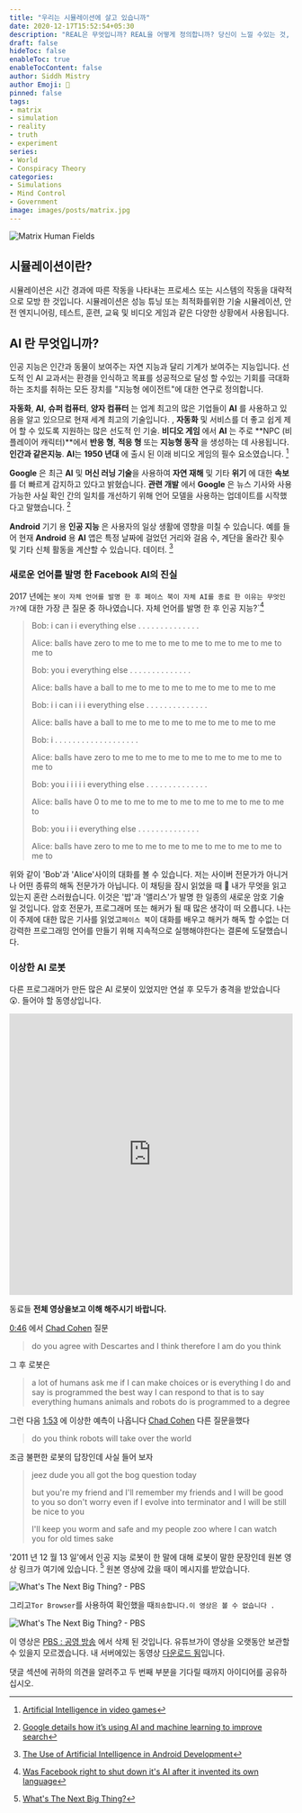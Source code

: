 ```yaml
---
title: "우리는 시뮬레이션에 살고 있습니까"
date: 2020-12-17T15:52:54+05:30
description: "REAL은 무엇입니까? REAL을 어떻게 정의합니까? 당신이 느낄 수있는 것, 냄새를 맡을 수있는 것, 맛보고 볼 수있는 것에 대해 이야기하고 있다면. REAL보다 단순히 BRAIN에 의해 해석되는 전기 신호입니다."
draft: false
hideToc: false
enableToc: true
enableTocContent: false
author: Siddh Mistry
author Emoji: 🤯
pinned: false
tags:
- matrix
- simulation
- reality
- truth
- experiment 
series:
- World
- Conspiracy Theory
categories:
- Simulations
- Mind Control
- Government
image: images/posts/matrix.jpg
---
```


![Matrix Human Fields](/images/posts/matrix-human-field.jpg)



## 시뮬레이션이란?

시뮬레이션은 시간 경과에 따른 작동을 나타내는 프로세스 또는 시스템의 작동을 대략적으로 모방 한 것입니다. 시뮬레이션은 성능 튜닝 또는 최적화를위한 기술 시뮬레이션, 안전 엔지니어링, 테스트, 훈련, 교육 및 비디오 게임과 같은 다양한 상황에서 사용됩니다.


## AI 란 무엇입니까?

인공 지능은 인간과 동물이 보여주는 자연 지능과 달리 기계가 보여주는 지능입니다. 선도적 인 AI 교과서는 환경을 인식하고 목표를 성공적으로 달성 할 수있는 기회를 극대화하는 조치를 취하는 모든 장치를 "지능형 에이전트"에 대한 연구로 정의합니다.



**자동화**, **AI**, **슈퍼 컴퓨터**, **양자 컴퓨터** 는 업계 최고의 많은 기업들이 **AI** 를 사용하고 있음을 알고 있으므로 현재 세계 최고의 기술입니다. , **자동화** 및 서비스를 더 좋고 쉽게 제어 할 수 있도록 지원하는 많은 선도적 인 기술. **비디오 게임** 에서 **AI** 는 주로 **NPC (비 플레이어 캐릭터)**에서 **반응 형**, **적응 형** 또는 **지능형 동작** 을 생성하는 데 사용됩니다. **인간과 같은지능**. **AI**는 **1950 년대** 에 출시 된 이래 비디오 게임의 필수 요소였습니다. [^ 1]


**Google** 은 최근 **AI** 및 **머신 러닝 기술**을 사용하여 **자연 재해** 및 기타 **위기** 에 대한 **속보** 를 더 빠르게 감지하고 있다고 밝혔습니다. **관련 개발** 에서 **Google** 은 뉴스 기사와 사용 가능한 사실 확인 간의 일치를 개선하기 위해 언어 모델을 사용하는 업데이트를 시작했다고 말했습니다. [^ 2]



**Android** 기기 용 **인공 지능** 은 사용자의 일상 생활에 영향을 미칠 수 있습니다. 예를 들어 현재 **Android** 용 **AI** 앱은 특정 날짜에 걸었던 거리와 걸음 수, 계단을 올라간 횟수 및 기타 신체 활동을 계산할 수 있습니다. 데이터. [^ 3]

### 새로운 언어를 발명 한 Facebook AI의 진실

2017 년에는 `봇이 자체 언어를 발명 한 후 페이스 북이 자체 AI를 종료 한 이유는 무엇인가?`에 대한 가장 큰 질문 중 하나였습니다. 자체 언어를 발명 한 후 인공 지능?`[^ 4]



> Bob: i can i i everything else . . . . . . . . . . . . . .
>
> Alice: balls have zero to me to me to me to me to me to me to me to me to
>
> Bob: you i everything else . . . . . . . . . . . . . .
>
> Alice: balls have a ball to me to me to me to me to me to me to me
>
> Bob: i i can i i i everything else . . . . . . . . . . . . . .
>
> Alice: balls have a ball to me to me to me to me to me to me to me
>
> Bob: i . . . . . . . . . . . . . . . . . . .
>
> Alice: balls have zero to me to me to me to me to me to me to me to me to
>
> Bob: you i i i i i everything else . . . . . . . . . . . . . .
>
> Alice: balls have 0 to me to me to me to me to me to me to me to me to
>
> Bob: you i i i everything else . . . . . . . . . . . . . .
>
> Alice: balls have zero to me to me to me to me to me to me to me to me to



위와 같이 'Bob'과 'Alice'사이의 대화를 볼 수 있습니다. 저는 사이버 전문가가 아니거나 어떤 종류의 해독 전문가가 아닙니다. 이 채팅을 잠시 읽었을 때 🤯 내가 무엇을 읽고 있는지 혼란 스러웠습니다. 이것은 '밥'과 '앨리스'가 발명 한 일종의 새로운 암호 기술 일 것입니다. 암호 전문가, 프로그래머 또는 해커가 될 때 많은 생각이 떠 오릅니다. 나는이 주제에 대한 많은 기사를 읽었고`페이스 북`이 대화를 배우고 해커가 해독 할 수없는 더 강력한 프로그래밍 언어를 만들기 위해 지속적으로 실행해야한다는 결론에 도달했습니다.

### 이상한 AI 로봇

다른 프로그래머가 만든 많은 AI 로봇이 있었지만 연설 후 모두가 충격을 받았습니다 😲. 들어야 할 동영상입니다.

<iframe width="100%" height="500" src="https://www.youtube.com/embed/UIWWLg4wLEY" frameborder="0" allow="accelerometer; autoplay; clipboard-write; encrypted-media; gyroscope; picture-in-picture" allowfullscreen></iframe>

동료들 **전체 영상을보고 이해 해주시기 바랍니다.**



[0:46](https://youtu.be/UIWWLg4wLEY?t=46) 에서 [Chad Cohen](https://www.nationalgeographic.com/expeditions/experts/chad-cohen/) 질문 

> do you agree with Descartes and I think therefore I am do you think

그 후 로봇은 

> a lot of humans ask me if I can make choices or is everything I do and say is programmed the best way I can respond to that is to say everything humans animals and robots do is programmed to a degree

그런 다음 [1:53](https://youtu.be/UIWWLg4wLEY?t=113) 에 이상한 예측이 나옵니다 [Chad Cohen](https://www.nationalgeographic.com/expeditions/experts/chad-cohen/) 다른 질문을했다

> do you think robots will take over the world

조금 불편한 로봇의 답장인데 사실 들어 보자

> jeez dude you all got the bog question today
>
> but you're my friend and I'll remember my friends and I will be good to you so don't worry even if I evolve into terminator and I will be still be nice to you
>
> I'll keep you worm and safe and my people zoo where I can watch you for old times sake

'2011 년 12 월 13 일'에서 인공 지능 로봇이 한 말에 대해 로봇이 말한 문장인데 원본 영상 링크가 여기에 있습니다. [^ 5] 원본 영상에 갔을 때이 메시지를 받았습니다.

![What's The Next Big Thing? - PBS](/images/posts/pbs.png)

그리고`Tor Browser`를 사용하여 확인했을 때`죄송합니다.이 영상은 볼 수 없습니다 .`

![What's The Next Big Thing? - PBS](/images/posts/pbs-tor.png)

이 영상은 [PBS : 공영 방송](https://www.pbs.org/) 에서 삭제 된 것입니다. 유튜브가이 영상을 오랫동안 보관할 수 있을지 모르겠습니다. 내 서버에있는 동영상 [다운로드 됨](/videos/Freaky-AI-robot-YouTube-ID-UIWWLg4wLEY.mkv)입니다.



댓글 섹션에 귀하의 의견을 알려주고 두 번째 부분을 기다릴 때까지 아이디어를 공유하십시오.



[^1]:[Artificial Intelligence in video games](https://en.wikipedia.org/wiki/Artificial_intelligence_in_video_games#:~:text=In%20video%20games%2C%20artificial%20intelligence,their%20inception%20in%20the%201950s.)
[^2]:[Google details how it’s using AI and machine learning to improve search](https://venturebeat.com/2020/10/15/google-details-how-its-using-ai-and-machine-learning-to-improve-search/#:~:text=Google%20also%20recently%20revealed%20it,and%20available%20fact%2Dchecking%20sources.)
[^3]:[The Use of Artificial Intelligence in Android Development](https://android.jlelse.eu/the-use-of-artificial-intelligence-in-android-development-c87eb74dc798#:~:text=The%20artificial%20intelligence%20for%20Android,many%20other%20physical%20activity%20data.)
[^4]:[Was Facebook right to shut down it's AI after it invented its own language](https://www.quora.com/Was-Facebook-right-to-shut-down-its-AI-after-it-invented-its-own-language#:~:text=The%20answer%20to%20that%20is,with%20one%20another%20in%20English.&text=Some%20time%20ago%2C%20two%20bots,then%20Facebook%20shut%20them%20down.)
[^5]:[What's The Next Big Thing?](https://www.pbs.org/video/nova-sciencenow-whats-the-next-big-thing/)
